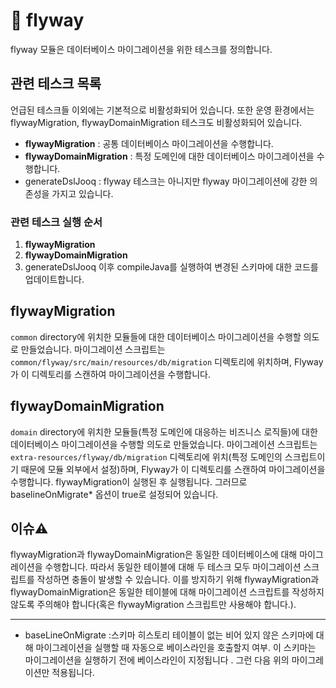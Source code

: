 # 🚀 flyway
flyway 모듈은 데이터베이스 마이그레이션을 위한 테스크를 정의합니다.

## 관련 테스크 목록

언급된 테스크들 이외에는 기본적으로 비활성화되어 있습니다. 또한 운영 환경에서는 flywayMigration, flywayDomainMigration 테스크도 비활성화되어 있습니다.
- **flywayMigration** : 공통 데이터베이스 마이그레이션을 수행합니다.
- **flywayDomainMigration** : 특정 도메인에 대한 데이터베이스 마이그레이션을 수행합니다.
- generateDslJooq : flyway 테스크는 아니지만 flyway 마이그레이션에 강한 의존성을 가지고 있습니다. 

### 관련 테스크 실행 순서
1. **flywayMigration**
2. **flywayDomainMigration**
3. generateDslJooq 이후 compileJava를 실행하여 변경된 스키마에 대한 코드를 업데이트합니다.

## **flywayMigration**

`common` directory에 위치한 모듈들에 대한 데이터베이스 마이그레이션을 수행할 의도로 만들었습니다. 마이그레이션 스크립트는 `common/flyway/src/main/resources/db/migration` 디렉토리에 위치하며, Flyway가 이 디렉토리를 스캔하여 마이그레이션을 수행합니다.

## **flywayDomainMigration**

`domain` directory에 위치한 모듈들(특정 도메인에 대응하는 비즈니스 로직들)에 대한 데이터베이스 마이그레이션을 수행할 의도로 만들었습니다. 마이그레이션 스크립트는 `extra-resources/flyway/db/migration` 디렉토리에 위치(특정 도메인의 스크립트이기 때문에 모듈 외부에서 설정)하며, Flyway가 이 디렉토리를 스캔하여 마이그레이션을 수행합니다. flywayMigration이 실행된 후 실행됩니다. 그러므로 baselineOnMigrate* 옵션이 true로 설정되어 있습니다.

## **이슈**⚠️
flywayMigration과 flywayDomainMigration은 동일한 데이터베이스에 대해 마이그레이션을 수행합니다. 따라서 동일한 테이블에 대해 두 테스크 모두 마이그레이션 스크립트를 작성하면 충돌이 발생할 수 있습니다. 이를 방지하기 위해 flywayMigration과 flywayDomainMigration은 동일한 테이블에 대해 마이그레이션 스크립트를 작성하지 않도록 주의해야 합니다(혹은 flywayMigration 스크립트만 사용해야 합니다.).

***
- baseLineOnMigrate :스키마 히스토리 테이블이 없는 비어 있지 않은 스키마에 대해 마이그레이션을 실행할 때 자동으로 베이스라인을 호출할지 여부. 이 스키마는 마이그레이션을 실행하기 전에 베이스라인이 지정됩니다 . 그런 다음 위의 마이그레이션만 적용됩니다.
